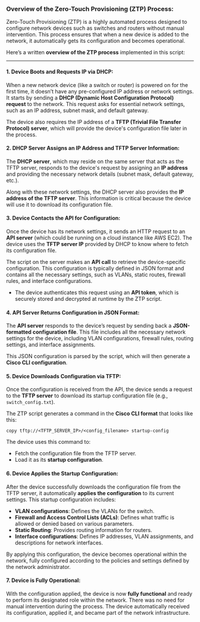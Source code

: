 ### Overview of the Zero-Touch Provisioning (ZTP) Process:

Zero-Touch Provisioning (ZTP) is a highly automated process designed to configure network devices such as switches and routers without manual intervention. This process ensures that when a new device is added to the network, it automatically gets its configuration and becomes operational.

Here’s a written **overview of the ZTP process** implemented in this script:

---

#### 1. **Device Boots and Requests IP via DHCP**:
When a new network device (like a switch or router) is powered on for the first time, it doesn’t have any pre-configured IP address or network settings. It starts by sending a **DHCP (Dynamic Host Configuration Protocol) request** to the network. This request asks for essential network settings, such as an IP address, subnet mask, and default gateway.

The device also requires the IP address of a **TFTP (Trivial File Transfer Protocol) server**, which will provide the device's configuration file later in the process.

#### 2. **DHCP Server Assigns an IP Address and TFTP Server Information**:
The **DHCP server**, which may reside on the same server that acts as the TFTP server, responds to the device's request by assigning an **IP address** and providing the necessary network details (subnet mask, default gateway, etc.).

Along with these network settings, the DHCP server also provides the **IP address of the TFTP server**. This information is critical because the device will use it to download its configuration file.

#### 3. **Device Contacts the API for Configuration**:
Once the device has its network settings, it sends an HTTP request to an **API server** (which could be running on a cloud instance like AWS EC2). The device uses the **TFTP server IP** provided by DHCP to know where to fetch its configuration file.

The script on the server makes an **API call** to retrieve the device-specific configuration. This configuration is typically defined in JSON format and contains all the necessary settings, such as VLANs, static routes, firewall rules, and interface configurations.

- The device authenticates this request using an **API token**, which is securely stored and decrypted at runtime by the ZTP script.

#### 4. **API Server Returns Configuration in JSON Format**:
The **API server** responds to the device’s request by sending back a **JSON-formatted configuration file**. This file includes all the necessary network settings for the device, including VLAN configurations, firewall rules, routing settings, and interface assignments.

This JSON configuration is parsed by the script, which will then generate a **Cisco CLI configuration**.

#### 5. **Device Downloads Configuration via TFTP**:
Once the configuration is received from the API, the device sends a request to the **TFTP server** to download its startup configuration file (e.g., `switch_config.txt`). 

The ZTP script generates a command in the **Cisco CLI format** that looks like this:
```plaintext
copy tftp://<TFTP_SERVER_IP>/<config_filename> startup-config
```

The device uses this command to:
- Fetch the configuration file from the TFTP server.
- Load it as its **startup configuration**.

#### 6. **Device Applies the Startup Configuration**:
After the device successfully downloads the configuration file from the TFTP server, it automatically **applies the configuration** to its current settings. This startup configuration includes:
- **VLAN configurations**: Defines the VLANs for the switch.
- **Firewall and Access Control Lists (ACLs)**: Defines what traffic is allowed or denied based on various parameters.
- **Static Routing**: Provides routing information for routers.
- **Interface configurations**: Defines IP addresses, VLAN assignments, and descriptions for network interfaces.

By applying this configuration, the device becomes operational within the network, fully configured according to the policies and settings defined by the network administrator.

#### 7. **Device is Fully Operational**:
With the configuration applied, the device is now **fully functional** and ready to perform its designated role within the network. There was no need for manual intervention during the process. The device automatically received its configuration, applied it, and became part of the network infrastructure.
